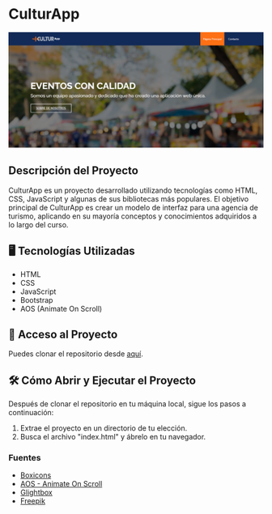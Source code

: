 # CulturApp

![CulturaApp](https://github.com/r3l4x1n/CulturApp_LandingPage/blob/main/assets/img/portafolio/Captura.PNG)

## Descripción del Proyecto

CulturApp es un proyecto desarrollado utilizando tecnologías como HTML, CSS, JavaScript y algunas de sus bibliotecas más populares. El objetivo principal de CulturApp es crear un modelo de interfaz para una agencia de turismo, aplicando en su mayoría conceptos y conocimientos adquiridos a lo largo del curso.

## 🖥 Tecnologías Utilizadas

- HTML
- CSS
- JavaScript
- Bootstrap
- AOS (Animate On Scroll)

## 📁 Acceso al Proyecto

Puedes clonar el repositorio desde [aquí](https://github.com/r3l4x1n/CulturApp_LandingPage.git).

## 🛠️ Cómo Abrir y Ejecutar el Proyecto

Después de clonar el repositorio en tu máquina local, sigue los pasos a continuación:

1. Extrae el proyecto en un directorio de tu elección.
2. Busca el archivo "index.html" y ábrelo en tu navegador.

### Fuentes

- [Boxicons](https://boxicons.com/)
- [AOS - Animate On Scroll](https://michalsnik.github.io/aos/)
- [Glightbox](https://github.com/backdrop-contrib/glightbox) 
- [Freepik](https://www.freepik.es/)

